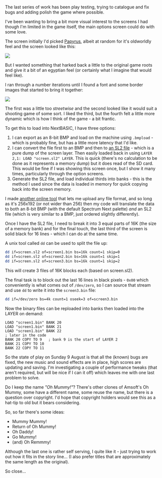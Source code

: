 The last series of work has been play testing, trying to catalogue and fix bugs and adding polish the game where possible.

I've been wanting to bring a bit more visual interest to the screens I had though I'm limited in the game itself, the main options screen could do with some love.

The screen initially I'd picked [Papyrus](https://www.youtube.com/watch?v=jVhlJNJopOQ), albeit at random for it's oldworldly feel and the screen looked like this:

![](/images/devlog/ohm-2020-08-02.png)

But I wanted something that harked back a little to the original game roots and give it a bit of an egyptian feel (or certainly what I imagine that would feel like).

I ran through a number iterations until I found a font and some border images that started to bring it together:

![](/images/devlog/ohm-2020-08-02.png)

The first was a little too _streetwise_ and the second looked like it would suit a shooting game of some sort. I liked the third, but the fourth felt a little more dynamic which is how I think of the game - a bit frantic.

To get this to load into NextBASIC, I have three options:

1. I can export as an 8-bit BMP and load on the machine using `.bmpload` - which is probably fine, but has a little more latency that I'd like.
2. I can convert the file first to an BMP and then to [an SL2 file](https://wiki.specnext.dev/File_Formats) - which is a pure dump of the screen layer. Then easily loaded back in using `LAYER 2,1: LOAD "screen.sl2" LAYER`. This is quick (there's no calculation to be done as it represents a memory dump) but it does read of the SD card. This would be fine if I was showing this screen once, but I show it many times, particularly through the option screens.
3. Generate the SL2 file, and load individual thirds into banks - this is the method I used since the data is loaded in memory for quick copying back into the screen memory.

I made [another online tool](https://zx.remysharp.com/tools/) that lets me upload any file format, and so long as it's 256x192 (or not wider than 256) then my code will translate the data to both an 8-bit BMP (with the default Spectrum Next palette) _and_ an SL2 file (which is very similar to a BMP, just ordered slightly differently).

Once I have the SL2 file, I need to break it into 3 equal parts of 16K (the size of a memory bank) and for the final touch, the last third of the screen is solid black for 16 lines - which I can do at the same time.

A unix tool called `dd` can be used to split the file up:

```sh
dd if=screen.sl2 of=screen1.bin bs=16k count=1 skip=0
dd if=screen.sl2 of=screen2.bin bs=16k count=1 skip=1
dd if=screen.sl2 of=screen3.bin bs=16k count=1 skip=2
```

This will create 3 files of 16K blocks each (based on screen.sl2).

The final task is to block out the last 16 lines in black pixels - `0x00` which conveniently is what comes out of `/dev/zero`, so I can source that stream and use `dd` to write it into the `screen3.bin` file:

```sh
dd if=/dev/zero bs=4k count=1 oseek=3 of=screen3.bin
```

Now the binary files can be reploaded into banks then loaded into the LAYER on demand:

```nextbasic
LOAD "screen1.bin" BANK 20
LOAD "screen1.bin" BANK 21
LOAD "screen1.bin" BANK 22
; later in the code
BANK 20 COPY TO 9   ; bank 9 is the start of LAYER 2
BANK 21 COPY TO 10
BANK 22 COPY TO 11
```

So the state of play on Sunday 9 August is that all the (known) bugs are fixed, the new music and sound effects are in place, high scores are updating and saving. I'm investigating a couple of performance tweaks (that aren't required, but will be nice if I can it off) which leaves me with one last problem to solve.

Do I keep the name _"Oh Mummy!"_? There's other clones of Amsoft's Oh Mummy, some have a different name, some reuse the name, but there is a question over copyright. I'd hope that copyright holders would see this as a hat-tip to old but it bears considering.

So, so far there's some ideas:

- Mummy Mummy!
- Return of Oh Mummy!
- Oh Daddy!
- Go Mummy!
- (and) Oh Remmmy!

Although the last one is rather self serving, I quite like it - just trying to work out how it fits in the story line… (I also prefer titles that are approximately the same length as the original).

So close…
